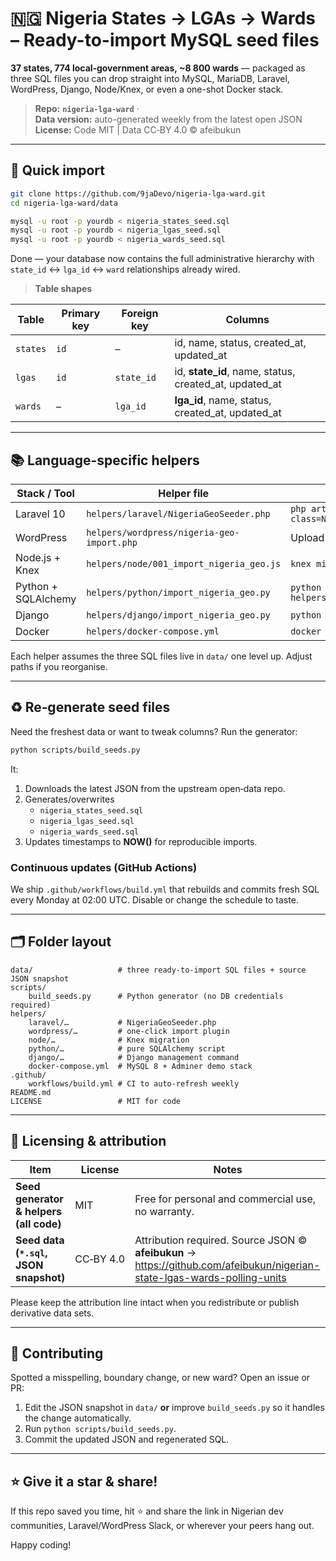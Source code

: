# 🇳🇬 Nigeria States → LGAs → Wards – Ready-to-import MySQL seed files

**37 states, 774 local‐government areas, ~8 800 wards** — packaged as three SQL files you can drop straight into MySQL, MariaDB, Laravel, WordPress, Django, Node/Knex, or even a one-shot Docker stack.

> **Repo:** **`nigeria-lga-ward`** ·  
> **Data version:** auto-generated weekly from the latest open JSON  
> **License:** Code MIT | Data CC‑BY 4.0 © afeibukun

---

## 🔗 Quick import

```bash
git clone https://github.com/9jaDevo/nigeria-lga-ward.git
cd nigeria-lga-ward/data

mysql -u root -p yourdb < nigeria_states_seed.sql
mysql -u root -p yourdb < nigeria_lgas_seed.sql
mysql -u root -p yourdb < nigeria_wards_seed.sql
```

Done — your database now contains the full administrative hierarchy with `state_id` ↔ `lga_id` ↔ `ward` relationships already wired.

> **Table shapes**

| Table    | Primary key | Foreign key | Columns                                                |
| -------- | ----------- | ----------- | ------------------------------------------------------ |
| `states` | `id`        | –           | id, name, status, created_at, updated_at               |
| `lgas`   | `id`        | `state_id`  | id, **state_id**, name, status, created_at, updated_at |
| `wards`  | –           | `lga_id`    | **lga_id**, name, status, created_at, updated_at       |

---

## 📚 Language-specific helpers

| Stack / Tool        | Helper file                                | One‑liner to run                               |
| ------------------- | ------------------------------------------ | ---------------------------------------------- |
| Laravel 10          | `helpers/laravel/NigeriaGeoSeeder.php`     | `php artisan db:seed --class=NigeriaGeoSeeder` |
| WordPress           | `helpers/wordpress/nigeria-geo-import.php` | Upload & **Activate** plugin                   |
| Node.js + Knex      | `helpers/node/001_import_nigeria_geo.js`   | `knex migrate:latest`                          |
| Python + SQLAlchemy | `helpers/python/import_nigeria_geo.py`     | `python helpers/python/import_nigeria_geo.py`  |
| Django              | `helpers/django/import_nigeria_geo.py`     | `python manage.py import_nigeria_geo`          |
| Docker              | `helpers/docker-compose.yml`               | `docker compose up -d`                         |

Each helper assumes the three SQL files live in `data/` one level up. Adjust paths if you reorganise.

---

## ♻️  Re‑generate seed files

Need the freshest data or want to tweak columns? Run the generator:

```bash
python scripts/build_seeds.py
```

It:

1. Downloads the latest JSON from the upstream open‑data repo.  
2. Generates/overwrites  
   * `nigeria_states_seed.sql`  
   * `nigeria_lgas_seed.sql`  
   * `nigeria_wards_seed.sql`  
3. Updates timestamps to **NOW()** for reproducible imports.

### Continuous updates (GitHub Actions)

We ship `.github/workflows/build.yml` that rebuilds and commits fresh SQL every Monday at 02:00 UTC. Disable or change the schedule to taste.

---

## 🗂  Folder layout

```
data/                   # three ready-to-import SQL files + source JSON snapshot
scripts/
    build_seeds.py      # Python generator (no DB credentials required)
helpers/
    laravel/…           # NigeriaGeoSeeder.php
    wordpress/…         # one-click import plugin
    node/…              # Knex migration
    python/…            # pure SQLAlchemy script
    django/…            # Django management command
    docker-compose.yml  # MySQL 8 + Adminer demo stack
.github/
    workflows/build.yml # CI to auto-refresh weekly
README.md
LICENSE                 # MIT for code
```

---

## 📑 Licensing & attribution

| Item                                    | License   | Notes                                                                                                                      |
| --------------------------------------- | --------- | -------------------------------------------------------------------------------------------------------------------------- |
| **Seed generator & helpers (all code)** | MIT       | Free for personal and commercial use, no warranty.                                                                         |
| **Seed data (`*.sql`, JSON snapshot)**  | CC‑BY 4.0 | Attribution required. Source JSON © **afeibukun** → <https://github.com/afeibukun/nigerian-state-lgas-wards-polling-units> |

Please keep the attribution line intact when you redistribute or publish derivative data sets.

---

## 🙌  Contributing

Spotted a misspelling, boundary change, or new ward? Open an issue or PR:

1. Edit the JSON snapshot in `data/` **or** improve `build_seeds.py` so it handles the change automatically.  
2. Run `python scripts/build_seeds.py`.  
3. Commit the updated JSON and regenerated SQL.

---

## ⭐  Give it a star & share!

If this repo saved you time, hit ⭐ and share the link in Nigerian dev communities, Laravel/WordPress Slack, or wherever your peers hang out.

Happy coding!
